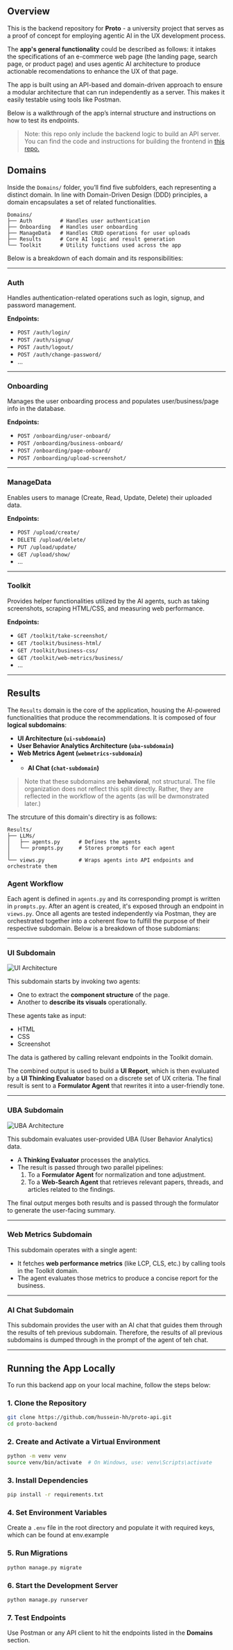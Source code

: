 ## Overview

This is the backend repository for **Proto** - a university project that serves as a proof of concept for employing agentic AI in the UX development process.

The **app's general functionality** could be described as follows: it intakes the specifications of an e-commerce web page (the landing page, search page, or product page) and uses agentic AI architecture to produce actionable recomendations to enhance the UX of that page. 

The app is built using an API-based and domain-driven approach to ensure a modular architecture that can run independently as a server. This makes it easily testable using tools like Postman.

Below is a walkthrough of the app’s internal structure and instructions on how to test its endpoints.

> Note: this repo only include the backend logic to build an API server. You can find the code and instructions for building the frontend in [this repo.](https://github.com/ZahraFalih/proto-frontend)

## Domains

Inside the `Domains/` folder, you’ll find five subfolders, each representing a distinct domain. In line with Domain-Driven Design (DDD) principles, a domain encapsulates a set of related functionalities.

```
Domains/
├── Auth         # Handles user authentication
├── Onboarding   # Handles user onboarding
├── ManageData   # Handles CRUD operations for user uploads
├── Results      # Core AI logic and result generation
└── Toolkit      # Utility functions used across the app
```

Below is a breakdown of each domain and its responsibilities:

---

### Auth

Handles authentication-related operations such as login, signup, and password management.

**Endpoints:**
- `POST /auth/login/`
- `POST /auth/signup/`
- `POST /auth/logout/`
- `POST /auth/change-password/`
- ...

---

### Onboarding

Manages the user onboarding process and populates user/business/page info in the database.

**Endpoints:**
- `POST /onboarding/user-onboard/`
- `POST /onboarding/business-onboard/`
- `POST /onboarding/page-onboard/`
- `POST /onboarding/upload-screenshot/`

---

### ManageData

Enables users to manage (Create, Read, Update, Delete) their uploaded data.

**Endpoints:**
- `POST /upload/create/`
- `DELETE /upload/delete/`
- `PUT /upload/update/`
- `GET /upload/show/`
- ...

---

### Toolkit

Provides helper functionalities utilized by the AI agents, such as taking screenshots, scraping HTML/CSS, and measuring web performance.

**Endpoints:**
- `GET /toolkit/take-screenshot/`
- `GET /toolkit/business-html/`
- `GET /toolkit/business-css/`
- `GET /toolkit/web-metrics/business/`
- ...

---


## Results

The `Results` domain is the core of the application, housing the AI-powered functionalities that produce the recommendations. It is composed of four **logical subdomains**:

- **UI Architecture (`ui-subdomain`)**
- **User Behavior Analytics Architecture (`uba-subdomain`)**
- **Web Metrics Agent (`webmetrics-subdomain`)**
- - **AI Chat (`chat-subdomain`)**

> Note that these subdomains are **behavioral**, not structural. The file organization does not reflect this split directly. Rather, they are reflected in the workflow of the agents (as will be dwmonstrated later.)

The strcuture of this domain's directiry is as follows:

```
Results/
├── LLMs/
│   ├── agents.py      # Defines the agents
│   └── prompts.py     # Stores prompts for each agent
│
└── views.py           # Wraps agents into API endpoints and orchestrate them
```

### Agent Workflow

Each agent is defined in `agents.py` and its corresponding prompt is written in `prompts.py`. After an agent is created, it's exposed through an endpoint in `views.py`. Once all agents are tested independently via Postman, they are orchestrated together into a coherent flow to fulfill the purpose of their respective subdomain. Below is a breakdown of those subdomians:

---

### UI Subdomain

![UI Architecture](pictures/ui-arch.png)

This subdomain starts by invoking two agents:
- One to extract the **component structure** of the page.
- Another to **describe its visuals** operationally.

These agents take as input:
- HTML
- CSS
- Screenshot

The data is gathered by calling relevant endpoints in the Toolkit domain.

The combined output is used to build a **UI Report**, which is then evaluated by a **UI Thinking Evaluator** based on a discrete set of UX criteria. The final result is sent to a **Formulator Agent** that rewrites it into a user-friendly tone.

---

### UBA Subdomain

![UBA Architecture](pictures/uba-arch.png)

This subdomain evaluates user-provided UBA (User Behavior Analytics) data.

- A **Thinking Evaluator** processes the analytics.
- The result is passed through two parallel pipelines:
  1. To a **Formulator Agent** for normalization and tone adjustment.
  2. To a **Web-Search Agent** that retrieves relevant papers, threads, and articles related to the findings.

The final output merges both results and is passed through the formulator to generate the user-facing summary.

---

### Web Metrics Subdomain

This subdomain operates with a single agent:

- It fetches **web performance metrics** (like LCP, CLS, etc.) by calling tools in the Toolkit domain.
- The agent evaluates those metrics to produce a concise report for the business.

---

### AI Chat Subdomain

This subdomain provides the user with an AI chat that guides them through the results of teh previous subdomain. Therefore, the results of all previous subdomains is dumped through in the prompt of the agent of teh chat.

---

## Running the App Locally

To run this backend app on your local machine, follow the steps below:

### 1. Clone the Repository

```bash
git clone https://github.com/hussein-hh/proto-api.git
cd proto-backend
```

### 2. Create and Activate a Virtual Environment

```bash
python -m venv venv
source venv/bin/activate  # On Windows, use: venv\Scripts\activate
```

### 3. Install Dependencies

```bash
pip install -r requirements.txt
```

### 4. Set Environment Variables

Create a `.env` file in the root directory and populate it with required keys, which can be found at env.example


### 5. Run Migrations

```bash
python manage.py migrate
```

### 6. Start the Development Server

```bash
python manage.py runserver
```

### 7. Test Endpoints

Use Postman or any API client to hit the endpoints listed in the **Domains** section.


